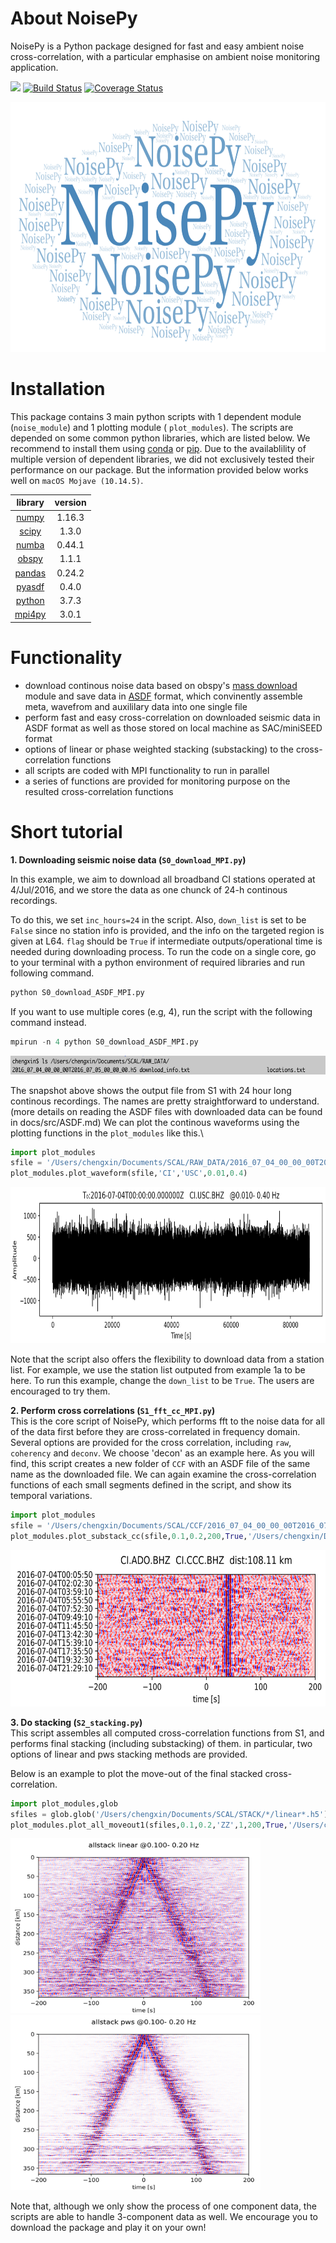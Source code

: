 # About NoisePy
NoisePy is a Python package designed for fast and easy ambient noise cross-correlation, with a particular emphasise on ambient noise monitoring application. 

[![](https://img.shields.io/badge/docs-latest-blue.svg)](https://github.come/mdenolle/NoisPy/latest) [![Build Status](https://travis-ci.org/mdenolle/Noise.jl.svg?branch=master)](https://travis-ci.org/mdenolle/NoisePy) [![Coverage Status](https://coveralls.io/repos/github/mdenolle/Noise.jl/badge.svg?branch=master)](https://coveralls.io/github/mdenolle/NoisePy?branch=master)

<img src="/docs/src/logo.png" width="800" height="400">
 
# Installation
This package contains 3 main python scripts with 1 dependent module (`noise_module`) and 1 plotting module ( `plot_modules`). The scripts are depended on some common python libraries, which are listed below. We recommend to install them using [conda](https://docs.conda.io/en/latest/) or [pip](https://pypi.org/project/pip/). Due to the availablility of multiple version of dependent libraries, we did not exclusively tested their performance on our package. But the information provided below works well on `macOS Mojave (10.14.5)`. 

|  **library**  |  **version**  |
|:-------------:|:-------------:|
|[numpy](https://numpy.org/)|  1.16.3|
|[scipy](https://www.scipy.org/) | 1.3.0|
|[numba](https://devblogs.nvidia.com/numba-python-cuda-acceleration/) | 0.44.1|
|[obspy](https://github.com/obspy/obspy/wiki) |1.1.1|
|[pandas](https://pandas.pydata.org/) | 0.24.2|
|[pyasdf](http://seismicdata.github.io/pyasdf/) |0.4.0|
|[python](https://www.python.org/) |3.7.3|
|[mpi4py](https://mpi4py.readthedocs.io/en/stable/) | 3.0.1|


# Functionality
* download continous noise data based on obspy's [mass download](https://docs.obspy.org/packages/autogen/obspy.clients.fdsn.mass_downloader.html) module and save data in [ASDF](https://asdf-definition.readthedocs.io/en/latest/) format, which convinently assemble meta, wavefrom and auxililary data into one single file
* perform fast and easy cross-correlation on downloaded seismic data in ASDF format as 
well as those stored on local machine as SAC/miniSEED format
* options of linear or phase weighted stacking (substacking) to the cross-correlation functions 
* all scripts are coded with MPI functionality to run in parallel
* a series of functions are provided for monitoring purpose on the resulted cross-correlation functions

# Short tutorial
**1. Downloading seismic noise data (`S0_download_MPI.py`)**
    
In this example, we aim to download all broadband CI stations operated at 4/Jul/2016, and we store the data as one chunck of 24-h continous recordings.  

To do this, we set `inc_hours=24` in the script. Also, `down_list` is set to be `False` since no station info is provided, and the info on the targeted region is given at L64. `flag` should be `True` if intermediate outputs/operational time is needed during downloading process. To run the code on a single core, go to your terminal with a python environment of required libraries and run following command. 

```python
python S0_download_ASDF_MPI.py
```  

If you want to use multiple cores (e.g, 4), run the script with the following command instead. 
```python
mpirun -n 4 python S0_download_ASDF_MPI.py
```

<img src="/docs/src/downloaded.png" width="700" height="30">

The snapshot above shows the output file from S1 with 24 hour long continous recordings. The names are pretty straightforward to understand. (more details on reading the ASDF files with downloaded data can be found in docs/src/ASDF.md) We can plot the continous waveforms using the plotting functions in the `plot_modules` like this.\

```python
import plot_modules
sfile = '/Users/chengxin/Documents/SCAL/RAW_DATA/2016_07_04_00_00_00T2016_07_05_00_00_00.h5'
plot_modules.plot_waveform(sfile,'CI','USC',0.01,0.4)                                                          
```
<img src="/docs/src/waveform.png" width="800" height="250">

Note that the script also offers the flexibility to download data from a station list. For example, we use the station list outputed from example 1a to be here. To run this example, change the `down_list` to be `True`. The users are encouraged to try them.   

**2. Perform cross correlations (`S1_fft_cc_MPI.py`)**\
This is the core script of NoisePy, which performs fft to the noise data for all of the data first before they are cross-correlated in frequency domain. Several options are provided for the cross correlation, including `raw`, `coherency` and `deconv`. We choose 'decon' as an example here. As you will find, this script creates a new folder of `CCF` with an ASDF file of the same name as the downloaded file. We can again examine the cross-correlation functions of each small segments defined in the script, and show its temporal variations. 

```python
import plot_modules
sfile = '/Users/chengxin/Documents/SCAL/CCF/2016_07_04_00_00_00T2016_07_05_00_00_00.h5'
plot_modules.plot_substack_cc(sfile,0.1,0.2,200,True,'/Users/chengxin/Documents/SCAL/CCF/figures')     
```
<img src="/docs/src/substack_cc.png" width="800" height="250">

**3. Do stacking (`S2_stacking.py`)**\
This script assembles all computed cross-correlation functions from S1, and performs final stacking (including substacking) of them. in particular, two options of linear and pws stacking methods are provided. 

Below is an example to plot the move-out of the final stacked cross-correlation.
```python
import plot_modules,glob
sfiles = glob.glob('/Users/chengxin/Documents/SCAL/STACK/*/linear*.h5')
plot_modules.plot_all_moveout1(sfiles,0.1,0.2,'ZZ',1,200,True,'/Users/chengxin/Documents/SCAL/STACK')
```
<img src="/docs/src/linear_stack.png" width="400" height="280"><img src="/docs/src/pws_stack.png" width="400" height="280">

Note that, although we only show the process of one component data, the scripts are able to handle 3-component data as well. We encourage you to download the package and play it on your own!
